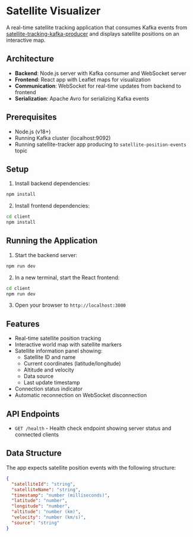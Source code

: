 # Satellite Visualizer

A real-time satellite tracking application that consumes Kafka events from [satellite-tracking-kafka-producer](https://github.com/KyleBurney/satellite-tracking-kafka-producer) and displays satellite positions on an interactive map.

## Architecture

- **Backend**: Node.js server with Kafka consumer and WebSocket server
- **Frontend**: React app with Leaflet maps for visualization
- **Communication**: WebSocket for real-time updates from backend to frontend
- **Serialization**: Apache Avro for serializing Kafka events

## Prerequisites

- Node.js (v18+)
- Running Kafka cluster (localhost:9092)
- Running satellite-tracker app producing to `satellite-position-events` topic

## Setup

1. Install backend dependencies:
```bash
npm install
```

2. Install frontend dependencies:
```bash
cd client
npm install
```

## Running the Application

1. Start the backend server:
```bash
npm run dev
```

2. In a new terminal, start the React frontend:
```bash
cd client
npm run dev
```

3. Open your browser to `http://localhost:3000`

## Features

- Real-time satellite position tracking
- Interactive world map with satellite markers
- Satellite information panel showing:
  - Satellite ID and name
  - Current coordinates (latitude/longitude)
  - Altitude and velocity
  - Data source
  - Last update timestamp
- Connection status indicator
- Automatic reconnection on WebSocket disconnection

## API Endpoints

- `GET /health` - Health check endpoint showing server status and connected clients

## Data Structure

The app expects satellite position events with the following structure:
```json
{
  "satelliteId": "string",
  "satelliteName": "string", 
  "timestamp": "number (milliseconds)",
  "latitude": "number",
  "longitude": "number",
  "altitude": "number (km)",
  "velocity": "number (km/s)",
  "source": "string"
}
```